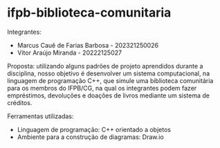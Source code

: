 # ifpb-biblioteca-comunitaria
Integrantes:
  - Marcus Cauê de Farias Barbosa - 202321250026
  - Vitor Araújo Miranda - 20222125027

Proposta: utilizando alguns padrões de projeto aprendidos durante a disciplina, nosso objetivo é desenvolver um sistema computacional, na linguagem de programação C++, que simule uma biblioteca comunitária para os membros do IFPB/CG, na qual os integrantes podem fazer empréstimos, devoluções e doações de livros mediante um sistema de créditos.

Ferramentas utilizadas:
  - Linguagem de programação: C++ orientado a objetos
  - Ambiente para a construção de diagramas: Draw.io
